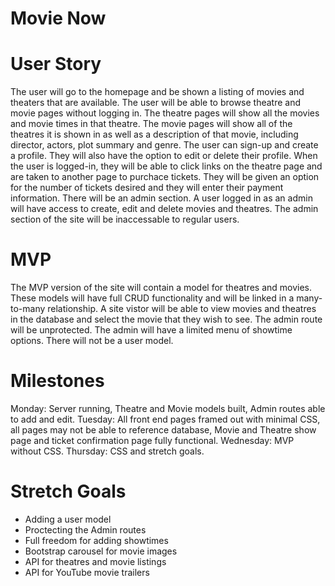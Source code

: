 # Movie Now

# User Story
The user will go to the homepage and be shown a listing of movies and theaters that are available. The user will be able to browse theatre and movie pages without logging in. The theatre pages will show all the movies and movie times in that theatre. 
The movie pages will show all of the theatres it is shown in as well as a description of that movie, including director, actors, plot summary and genre. The user can sign-up and create a profile. They will also have the option to edit or delete their profile. When the user is logged-in, they will be able to click links on the theatre page and are taken to another page to purchace tickets. They will be given an option for the number of tickets desired and they will enter their payment information. There will be an admin section. A user logged in as an admin will have access to create, edit and delete movies and theatres. The admin section of the site will be inaccessable to regular users.
# MVP
The MVP version of the site will contain a model for theatres and movies. These models will have full CRUD functionality and will be linked in a many-to-many relationship. A site vistor will be able to view movies and theatres in the database and select the movie that they wish to see. The admin route will be unprotected. The admin will have a limited menu of showtime options. There will not be a user model.
# Milestones
Monday: Server running, Theatre and Movie models built, Admin routes able to add and edit.
Tuesday: All front end pages framed out with minimal CSS, all pages may not be able to reference database, Movie and Theatre show page and ticket confirmation page fully functional.
Wednesday: MVP without CSS.
Thursday: CSS and stretch goals.
# Stretch Goals
- Adding a user model <br>
- Proctecting the Admin routes <br>
- Full freedom for adding showtimes <br>
- Bootstrap carousel for movie images <br>
- API for theatres and movie listings <br>
- API for YouTube movie trailers<br>
